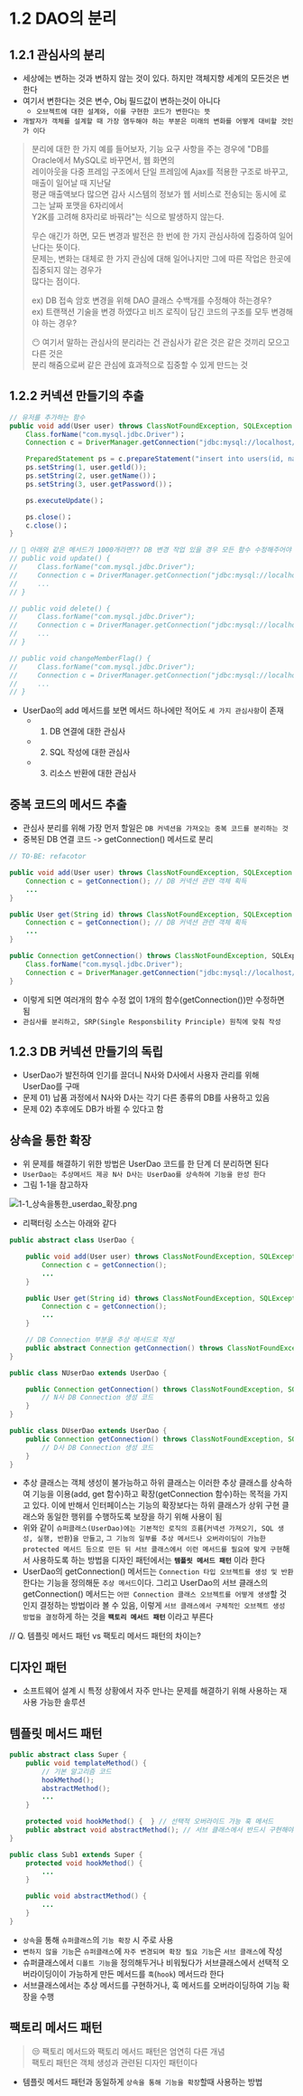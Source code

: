 # 1.2 DAO의 분리

## 1.2.1 관심사의 분리

- 세상에는 변하는 것과 변하지 않는 것이 있다. 하지만 객체지향 세계의 모든것은 변한다
- 여기서 변한다는 것은 변수, Obj 필드값이 변하는것이 아니다
  - `오브젝트에 대한 설계와, 이를 구현한 코드가 변한다는 뜻`
- `개발자가 객체를 설계할 때 가장 염두해야 하는 부분은 미래의 변화를 어떻게 대비할 것인가 이다`

> 분리에 대한 한 가지 예를 들어보자, 기능 요구 사항을 주는 경우에 "DB를 Oracle에서 MySQL로 바꾸면서, 웹 화면의  
> 레이아웃을 다중 프레임 구조에서 단일 프레임에 Ajax를 적용한 구조로 바꾸고, 매출이 일어날 때 지난달  
> 평균 매출액보다 많으면 감사 시스템의 정보가 웹 서비스로 전송되는 동시에 로그는 날짜 포맷을 6자리에서  
> Y2K를 고려해 8자리로 바꿔라"는 식으로 발생하지 않는다.  
>
> 무슨 애긴가 하면, 모든 변경과 발전은 한 번에 한 가지 관심사하에 집중하여 일어난다는 뜻이다.  
> 문제는, 변화는 대체로 한 가지 관심에 대해 일어나지만 그에 따른 작업은 한곳에 집중되지 않는 경우가   
> 많다는 점이다.  
>
> ex) DB 접속 암호 변경을 위해 DAO 클래스 수백개를 수정해야 하는경우?  
> ex) 트랜잭션 기술을 변경 하였다고 비즈 로직이 담긴 코드의 구조를 모두 변경해야 하는 경우?  
>  
> 😶 여기서 말하는 관심사의 분리라는 건 관심사가 같은 것은 같은 것끼리 모으고 다른 것은  
> 분리 해줌으로써 같은 관심에 효과적으로 집중할 수 있게 만드는 것

## 1.2.2 커넥션 만들기의 추출

```java
// 유저를 추가하는 함수
public void add(User user) throws ClassNotFoundException, SQLException { 
    Class.forName("com.mysql.jdbc.Driver")；
    Connection c = DriverManager.getConnection("jdbc:mysql://localhost/springbook", "spring", "book")；

    PreparedStatement ps = c.prepareStatement("insert into users(id, name, password) values(?, ?, ?)")；
    ps.setString(1, user.getld());
    ps.setString(2, user.getName())；
    ps.setString(3, user.getPassword())；

    ps.executeUpdate()；

    ps.close()；
    c.close()；
}

// 🤣 아래와 같은 메서드가 1000개라면?? DB 변경 작업 있을 경우 모든 함수 수정해주어야 함
// public void update() {
//     Class.forName("com.mysql.jdbc.Driver");
//     Connection c = DriverManager.getConnection("jdbc:mysql://localhost/springbook", "spring", "book");
//     ...
// }

// public void delete() {
//     Class.forName("com.mysql.jdbc.Driver");
//     Connection c = DriverManager.getConnection("jdbc:mysql://localhost/springbook", "spring", "book");
//     ...
// }

// public void changeMemberFlag() {
//     Class.forName("com.mysql.jdbc.Driver");
//     Connection c = DriverManager.getConnection("jdbc:mysql://localhost/springbook", "spring", "book");
//     ...
// }
```

- UserDao의 add 메서드를 보면 메서드 하나에만 적어도 `세 가지 관심사항`이 존재
  - 01) DB 연결에 대한 관심사
  - 02) SQL 작성에 대한 관심사
  - 03) 리소스 반환에 대한 관심사

## 중복 코드의 메서드 추출

- 관심사 분리를 위해 가장 먼저 할일은 `DB 커넥션을 가져오는 중복 코드를 분리하는 것`
- 중복된 DB 연결 코드 -> getConnection() 메서드로 분리

```java
// TO-BE: refacotor

public void add(User user) throws ClassNotFoundException, SQLException {
    Connection c = getConnection(); // DB 커넥션 관련 객체 획득
    ...
}

public User get(String id) throws ClassNotFoundException, SQLException {
    Connection c = getConnection(); // DB 커넥션 관련 객체 획득
    ...
}

public Connection getConnection() throws ClassNotFoundException, SQLExpception {
    Class.forName("com.mysql.jdbc.Driver");
    Connection c = DriverManager.getConnection("jdbc:mysql://localhost/springboot", "spring", "book");
}
```

- 이렇게 되면 여러개의 함수 수정 없이 1개의 함수(getConnection())만 수정하면 됨
- `관심사를 분리하고, SRP(Single Responsbility Principle) 원칙에 맞춰 작성`

## 1.2.3 DB 커넥션 만들기의 독립

- UserDao가 발전하여 인기를 끌더니 N사와 D사에서 사용자 관리를 위해 UserDao를 구매
- 문제 01) 납품 과정에서 N사와 D사는 각기 다른 종류의 DB를 사용하고 있음
- 문제 02) 추후에도 DB가 바뀔 수 있다고 함

## 상속을 통한 확장

- 위 문제를 해결하기 위한 방법은 UserDao 코드를 한 단계 더 분리하면 된다
- `UserDao는 추상메서드 제공 N사 D사는 UserDao를 상속하여 기능을 완성 한다`
- 그림 1-1을 참고하자

![1-1_상속을통한_userdao_확장.png](/01장/김영민/img/01.png)

- 리팩터링 소스는 아래와 같다

```java
public abstract class UserDao {

    public void add(User user) throws ClassNotFoundException, SQLException {
        Connection c = getConnection();
        ...
    }

    public User get(String id) throws ClassNotFoundException, SQLException {
        Connection c = getConnection();
        ...
    }

    // DB Connection 부분을 추상 메서드로 작성
    public abstract Connection getConnection() throws ClassNotFoundException, SQLException;
}
```

```java
public class NUserDao extends UserDao {

    public Connection getConnection() throws ClassNotFoundException, SQLException {
        // N사 DB Connection 생성 코드
    }
}

public class DUserDao extends UserDao {
    public Connection getConnection() throws ClassNotFoundException, SQLException {
        // D사 DB Connection 생성 코드
    }
}
```

- 추상 클래스는 객체 생성이 불가능하고 하위 클래스는 이러한 추상 클래스를 상속하여 기능을 이용(add, get 함수)하고 확장(getConnection 함수)하는 목적을 가지고 있다. 이에 반해서 인터페이스는 기능의 확장보다는 하위 클래스가 상위 구현 클래스와 동일한 행위를 수행하도록 보장을 하기 위해 사용이 됨
- 위와 같이 `슈퍼클래스(UserDao)에는 기본적인 로직의 흐름`(`커넥션 가져오기, SQL 생성, 실행, 반환`)`을 만들고`, `그 기능의 일부를 추상 메서드나 오버라이딩이 가능한 protected 메서드 등으로 만든 뒤 서브 클래스에서 이런 메서드를 필요에 맞게 구현`해서 사용하도록 하는 방법을 디자인 패턴에서는 **`템플릿 메서드 패턴`** 이라 한다
- UserDao의 getConnection() 메서드는 `Connection 타입 오브젝트를 생성 및 반환`한다는 기능을 정의해둔 `추상 메서드`이다. 그리고 UserDao의 서브 클래스의 getConnection() 메서드는 `어떤 Connection 클래스 오브젝트를 어떻게 생생`할 것인지 결정하는 방법이라 볼 수 있음, 이렇게 `서브 클래스에서 구체적인 오브젝트 생성 방법을 결정`하게 하는 것을 **`팩토리 메서드 패턴`** 이라고 부른다

// Q. 템플릿 메서드 패턴 vs 팩토리 메서드 패턴의 차이는? 

## 디자인 패턴

- 소프트웨어 설계 시 특정 상황에서 자주 만나는 문제를 해결하기 위해 사용하는 재사용 가능한 솔루션

## 템플릿 메서드 패턴

```java
public abstract class Super {
    public void templateMethod() {
        // 기본 알고리즘 코드
        hookMethod();
        abstractMethod();
        ...
    }

    protected void hookMethod() {  } // 선택적 오버라이드 가능 훅 메서드
    public abstract void abstractMethod(); // 서브 클래스에서 반드시 구현해야 하는 추상메서드
}

public class Sub1 extends Super {
    protected void hookMethod() {
        ...
    }

    public void abstractMethod() {
        ...
    }
}
```

- `상속`을 통해 `슈퍼클래스`의 `기능 확장` 시 주로 사용
- `변하지 않을 기능`은 `슈퍼클래스`에 `자주 변경되며 확장 필요 기능`은 `서브 클래스`에 작성
- 슈퍼클래스에서 `디폴트 기능`을 정의해두거나 비워뒀다가 서브클래스에서 선택적 오버라이딩이이 가능하게 만든 메서드를 `훅`(`hook`) 메서드라 한다
- 서브클래스에서는 추상 메서드를 구현하거나, 훅 메서드를 오버라이딩하여 기능 확장을 수행

## 팩토리 메서드 패턴

> 😒 팩토리 메서드와 팩토리 메서드 패턴은 엄연히 다른 개념  
> 팩토리 패턴은 객체 생성과 관련된 디자인 패턴이다

- 템플릿 메서드 패턴과 동일하게 `상속을 통해 기능을 확장`할때 사용하는 방법